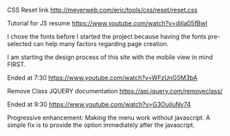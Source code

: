 CSS Reset link
http://meyerweb.com/eric/tools/css/reset/reset.css

Tutorial for JS resume
https://www.youtube.com/watch?v=diila05fBwI

I chose the fonts before I started the project because having the fonts pre-selected can help many factors regarding page creation.

I am starting the design process of this site with the mobile view in mind FIRST. 

Ended at 7:30
https://www.youtube.com/watch?v=WFzUnG5M3bA

Remove Class JQUERY documentation 
https://api.jquery.com/removeclass/

Ended at 9:30
https://www.youtube.com/watch?v=G3OujIuNy74

Progressive enhancement: Making the menu work without javascript. A simple fix is to provide the <noscript></noscript> option immediately after the javascript. 

